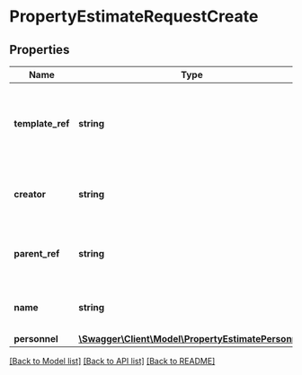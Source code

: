 # PropertyEstimateRequestCreate

## Properties
Name | Type | Description | Notes
------------ | ------------- | ------------- | -------------
**template_ref** | **string** | The estimate template uri to create the estimate from | [optional] 
**creator** | **string** | The email address of the user creating the estimate | [optional] 
**parent_ref** | **string** | The uri of the project this estimate applies to | [optional] 
**name** | **string** | The name for the created estimate | [optional] 
**personnel** | [**\Swagger\Client\Model\PropertyEstimatePersonnel**](PropertyEstimatePersonnel.md) |  | [optional] 

[[Back to Model list]](../README.md#documentation-for-models) [[Back to API list]](../README.md#documentation-for-api-endpoints) [[Back to README]](../README.md)


